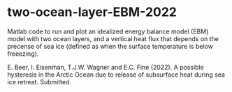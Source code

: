 # two-ocean-layer-EBM-2022

Matlab code to run and plot an idealized energy balance model (EBM) model with two ocean layers, and a vertical heat flux that depends on the precense of sea ice (defined as when the surface temperature is below freeezing).

E. Beer, I. Eisenman, T.J.W. Wagner and E.C. Fine (2022). A possible hysteresis in the Arctic Ocean due to release of subsurface heat during sea ice retreat. Submitted.
